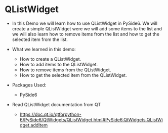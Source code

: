 # QListWidget

* In this Demo we will learn how to use QListWidget in PySide6. We will create a simple QListWidget were we will add some items to the list and we will also learn how to remove items from the list and how to get the selected item from the list.

* What we learned in this demo:
    - How to create a QListWidget.
    - How to add items to the QListWidget.
    - How to remove items from the QListWidget.
    - How to get the selected item from the QListWidget.

* Packages Used:
    - PySide6

* Read QListWidget documentation from QT
    - https://doc.qt.io/qtforpython-6/PySide6/QtWidgets/QListWidget.html#PySide6.QtWidgets.QListWidget.addItem